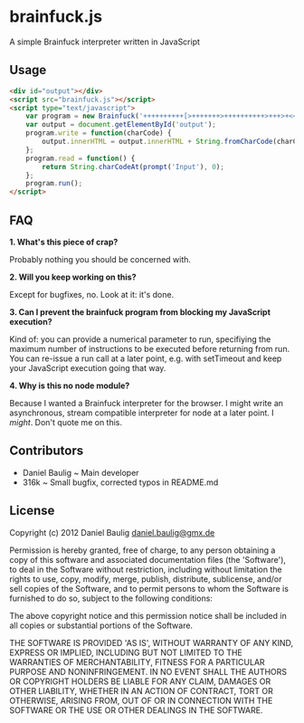 brainfuck.js
============

A simple Brainfuck interpreter written in JavaScript

## Usage
```html
<div id="output"></div>
<script src="brainfuck.js"></script>
<script type="text/javascript">
    var program = new Brainfuck('++++++++++[>+++++++>++++++++++>+++>+<<<<-]>++.>+.+++++++..+++.>++.<<+++++++++++++++.>.+++.------.--------.>+.>.'); 
    var output = document.getElementById('output');
    program.write = function(charCode) {
        output.innerHTML = output.innerHTML + String.fromCharCode(charCode);
    };
    program.read = function() {
        return String.charCodeAt(prompt('Input'), 0);
    };
    program.run();
</script>
```

## FAQ

**1. What's this piece of crap?**

   Probably nothing you should be concerned with.

**2. Will you keep working on this?**

   Except for bugfixes, no. Look at it: it's done.

**3. Can I prevent the brainfuck program from blocking my JavaScript execution?**

   Kind of: you can provide a numerical parameter to run, specifiying the maximum number of instructions to be executed before returning from run. You can re-issue a run call at a later point, e.g. with setTimeout and keep your JavaScript execution going that way.

**4. Why is this no node module?**

   Because I wanted a Brainfuck interpreter for the browser. I might write an asynchronous, stream compatible interpreter for node at a later point. I _might_. Don't quote me on this.

## Contributors

* Daniel Baulig ~ Main developer
* 316k ~ Small bugfix, corrected typos in README.md

## License

Copyright (c) 2012 Daniel Baulig <daniel.baulig@gmx.de>

Permission is hereby granted, free of charge, to any person obtaining a copy of this software and associated documentation files (the 'Software'), to deal in the Software without restriction, including without limitation the rights to use, copy, modify, merge, publish, distribute, sublicense, and/or sell copies of the Software, and to permit persons to whom the Software is furnished to do so, subject to the following conditions:

The above copyright notice and this permission notice shall be included in all copies or substantial portions of the Software.

THE SOFTWARE IS PROVIDED 'AS IS', WITHOUT WARRANTY OF ANY KIND, EXPRESS OR IMPLIED, INCLUDING BUT NOT LIMITED TO THE WARRANTIES OF MERCHANTABILITY, FITNESS FOR A PARTICULAR PURPOSE AND NONINFRINGEMENT.  IN NO EVENT SHALL THE AUTHORS OR COPYRIGHT HOLDERS BE LIABLE FOR ANY CLAIM, DAMAGES OR OTHER LIABILITY, WHETHER IN AN ACTION OF CONTRACT, TORT OR OTHERWISE, ARISING FROM, OUT OF OR IN CONNECTION WITH THE SOFTWARE OR THE USE OR OTHER DEALINGS IN THE SOFTWARE.
